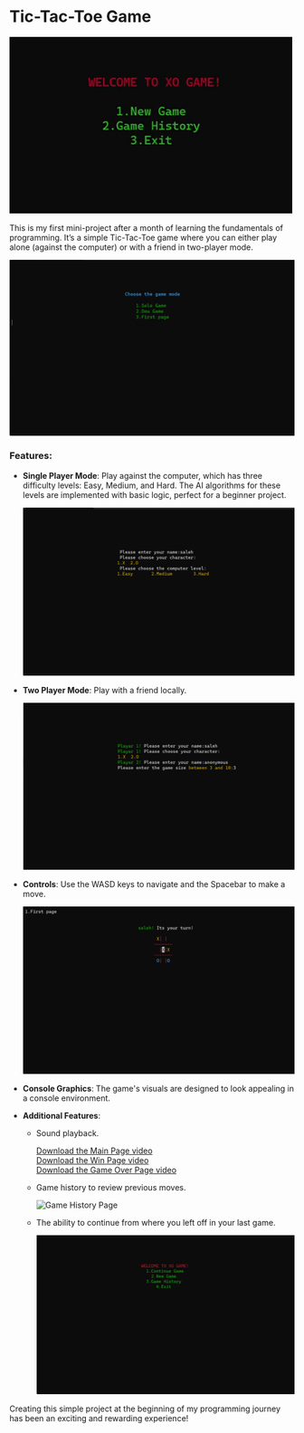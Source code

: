 # Tic-Tac-Toe Game

![Game Main Page](readme-media/MainPage.gif)

This is my first mini-project after a month of learning the fundamentals of programming. It’s a simple Tic-Tac-Toe game where you can either play alone (against the computer) or with a friend in two-player mode.

![New Game Page](readme-media/NewGame.png)


### Features:

- **Single Player Mode**: Play against the computer, which has three difficulty levels: Easy, Medium, and Hard. The AI algorithms for these levels are implemented with basic logic, perfect for a beginner project.
  
  ![Single Player Mode](readme-media/SoloGame.png)

- **Two Player Mode**: Play with a friend locally.

  ![Two Player Mode](readme-media/DouGame.png)

- **Controls**: Use the WASD keys to navigate and the Spacebar to make a move.
  
  ![Controls](readme-media/GamePlay.png)

- **Console Graphics**: The game's visuals are designed to look appealing in a console environment.


- **Additional Features**:
  - Sound playback.

    [Download the Main Page video](readme-media/MainPage.mp4)  
    [Download the Win Page video](readme-media/Congrat.mp4)  
    [Download the Game Over Page video](readme-media/GameOver.mp4)

  - Game history to review previous moves.
  
    ![Game History Page](readme-media/GameHistory.gif)

  - The ability to continue from where you left off in your last game.
  
    ![Continue Game](readme-media/ContinueGame.png)
    
Creating this simple project at the beginning of my programming journey has been an exciting and rewarding experience!
